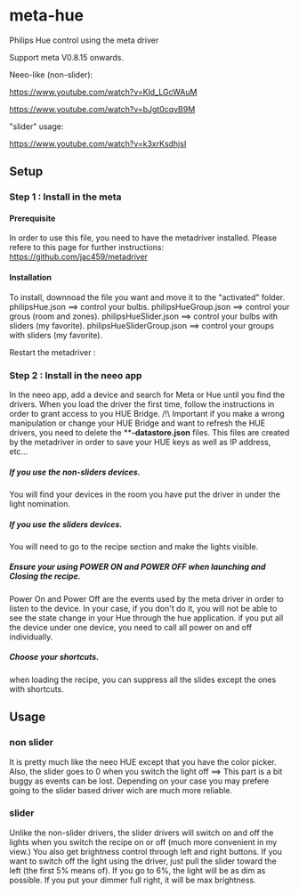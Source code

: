 # meta-hue
Philips Hue control using the meta driver

Support meta V0.8.15 onwards.

Neeo-like (non-slider):

https://www.youtube.com/watch?v=Kld_LGcWAuM

https://www.youtube.com/watch?v=bJgt0cqvB9M

"slider" usage:

https://www.youtube.com/watch?v=k3xrKsdhjsI

## Setup
### Step 1 : Install in the meta
#### Prerequisite
In order to use this file, you need to have the metadriver installed. Please refere to this page for further instructions:
https://github.com/jac459/metadriver
#### Installation
To install, downnoad the file you want and move it to the "activated" folder.
philipsHue.json ==> control your bulbs.
philipsHueGroup.json ==> control your grous (room and zones).
philipsHueSlider.json ==> control your bulbs with sliders (my favorite).
philipsHueSliderGroup.json ==> control your groups with sliders (my favorite).

Restart the metadriver :

### Step 2 : Install in the neeo app
In the neeo app, add a device and search for Meta or Hue until you find the drivers.
When you load the driver the first time, follow the instructions in order to grant access to you HUE Bridge.
/!\ Important if you make a wrong manipulation or change your HUE Bridge and want to refresh the HUE drivers, you need to delete the ****-datastore.json** files. This files are created by the metadriver in order to save your HUE keys as well as IP address, etc...
##### If you use the non-sliders devices.
You will find your devices in the room you have put the driver in under the light nomination.
##### If you use the sliders devices.
You will need to go to the recipe section and make the lights visible.
##### Ensure your using POWER ON and POWER OFF when launching and Closing the recipe.
Power On and Power Off are the events used by the meta driver in order to listen to the device.
In your case, if you don't do it, you will not be able to see the state change in your Hue through the hue application.
if you put all the device under one device, you need to call all power on and off individually.
##### Choose your shortcuts.
when loading the recipe, you can suppress all the slides except the ones with shortcuts. 

## Usage
### non slider
It is pretty much like the neeo HUE except that you have the color picker.
Also, the slider goes to 0 when you switch the light off ==> This part is a bit buggy as events can be lost. Depending on your case you may prefere going to the slider based driver wich are much more reliable.
### slider
Unlike the non-slider drivers, the slider drivers will switch on and off the lights when you switch the recipe on or off (much more convenient in my view.)
You also get brightness control through left and right buttons.
If you want to switch off the light using the driver, just pull the slider toward the left (the first 5% means of). If you go to 6%, the light will be as dim as possible. If you put your dimmer full right, it will be max brightness.
